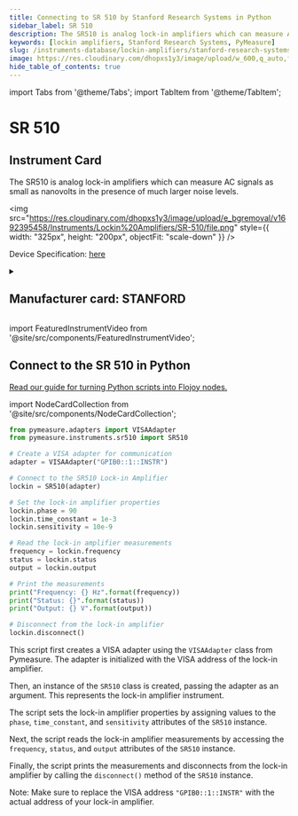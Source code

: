 ```yaml
---
title: Connecting to SR 510 by Stanford Research Systems in Python
sidebar_label: SR 510
description: The SR510 is analog lock-in amplifiers which can measure AC signals as small as nanovolts in the presence of much larger noise levels.
keywords: [lockin amplifiers, Stanford Research Systems, PyMeasure]
slug: /instruments-database/lockin-amplifiers/stanford-research-systems/sr-510
image: https://res.cloudinary.com/dhopxs1y3/image/upload/w_600,q_auto,f_auto/e_bgremoval/v1692395458/Instruments/Lockin%20Amplifiers/SR-510/file.jpg
hide_table_of_contents: true
---
```


import Tabs from '@theme/Tabs';
import TabItem from '@theme/TabItem';

# SR 510

## Instrument Card

<div className="flex">

<div>

The SR510 is analog lock-in amplifiers which can measure AC signals as small as nanovolts in the presence of much larger noise levels.

</div>

<img src="https://res.cloudinary.com/dhopxs1y3/image/upload/e_bgremoval/v1692395458/Instruments/Lockin%20Amplifiers/SR-510/file.png" style={{ width: "325px", height: "200px", objectFit: "scale-down" }} />

</div>

<div className="flex text-center">

<p>Device Specification: <a target="\_blank" href="https://www.thinksrs.com/downloads/pdfs/catalog/SR510530c.pdf">here</a></p>

</div>

<details style={{ marginTop: "15px"}}>
<summary><h2>Manufacturer card: STANFORD</h2></summary>

<img src="https://res.cloudinary.com/dhopxs1y3/image/upload/v1692806206/Instruments/Vendor%20Logos/Stanford_Research.png" style={{ width: "100%", height: "170px",objectFit: "scale-down" }} />

Stanford Research Systems is a maker of general test and measurement instruments. The company was founded in 1980, is privately held, and is not affiliated with Stanford University. Stanford Research Systems manufactures all of their products at their Sunnyvale, California facility.

<ul>
  <li>Headquarters: Sunnyvale, California</li>
  <li>Yearly Revenue (millions, USD): 24.9</li>
  <li>Vendor Website: <a href="https://www.thinksrs.com/index.html">here</a></li>
</ul>
</details>

import FeaturedInstrumentVideo from '@site/src/components/FeaturedInstrumentVideo';

<FeaturedInstrumentVideo category='LOCKIN_AMPLIFIERS' manufacturer='STANFORD'></FeaturedInstrumentVideo>


## Connect to the SR 510 in Python

[Read our guide for turning Python scripts into Flojoy nodes.](https://docs.flojoy.ai/custom-nodes/creating-custom-node/)

import NodeCardCollection from '@site/src/components/NodeCardCollection';

<Tabs>

<TabItem value="Flojoy" label="Flojoy" className="flojoy-instrument-tabs">

<NodeCardCollection category='LOCKIN_AMPLIFIERS' manufacturer='STANFORD'></NodeCardCollection>

</TabItem>
<TabItem value="PyMeasure" label="PyMeasure">


```python
from pymeasure.adapters import VISAAdapter
from pymeasure.instruments.sr510 import SR510

# Create a VISA adapter for communication
adapter = VISAAdapter("GPIB0::1::INSTR")

# Connect to the SR510 Lock-in Amplifier
lockin = SR510(adapter)

# Set the lock-in amplifier properties
lockin.phase = 90
lockin.time_constant = 1e-3
lockin.sensitivity = 10e-9

# Read the lock-in amplifier measurements
frequency = lockin.frequency
status = lockin.status
output = lockin.output

# Print the measurements
print("Frequency: {} Hz".format(frequency))
print("Status: {}".format(status))
print("Output: {} V".format(output))

# Disconnect from the lock-in amplifier
lockin.disconnect()
```

This script first creates a VISA adapter using the `VISAAdapter` class from Pymeasure. The adapter is initialized with the VISA address of the lock-in amplifier.

Then, an instance of the `SR510` class is created, passing the adapter as an argument. This represents the lock-in amplifier instrument.

The script sets the lock-in amplifier properties by assigning values to the `phase`, `time_constant`, and `sensitivity` attributes of the `SR510` instance.

Next, the script reads the lock-in amplifier measurements by accessing the `frequency`, `status`, and `output` attributes of the `SR510` instance.

Finally, the script prints the measurements and disconnects from the lock-in amplifier by calling the `disconnect()` method of the `SR510` instance.

Note: Make sure to replace the VISA address `"GPIB0::1::INSTR"` with the actual address of your lock-in amplifier.

</TabItem>
</Tabs>